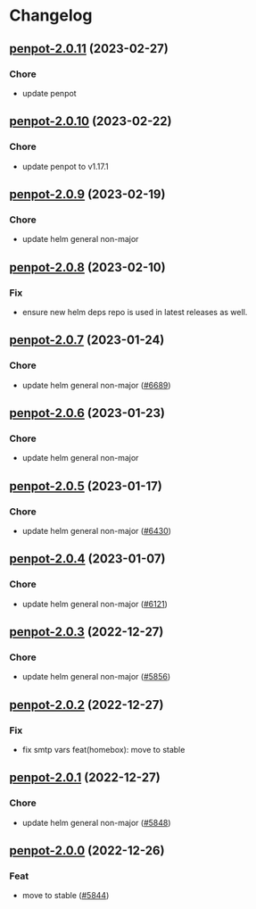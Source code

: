 # Changelog



## [penpot-2.0.11](https://github.com/truecharts/charts/compare/penpot-2.0.10...penpot-2.0.11) (2023-02-27)

### Chore

- update penpot
  
  


## [penpot-2.0.10](https://github.com/truecharts/charts/compare/penpot-2.0.9...penpot-2.0.10) (2023-02-22)

### Chore

- update penpot to v1.17.1
  
  


## [penpot-2.0.9](https://github.com/truecharts/charts/compare/penpot-2.0.8...penpot-2.0.9) (2023-02-19)

### Chore

- update helm general non-major
  
  


## [penpot-2.0.8](https://github.com/truecharts/charts/compare/penpot-2.0.7...penpot-2.0.8) (2023-02-10)

### Fix

- ensure new helm deps repo is used in latest releases as well.
  
  


## [penpot-2.0.7](https://github.com/truecharts/charts/compare/penpot-2.0.6...penpot-2.0.7) (2023-01-24)

### Chore

- update helm general non-major ([#6689](https://github.com/truecharts/charts/issues/6689))
  
  


## [penpot-2.0.6](https://github.com/truecharts/charts/compare/penpot-2.0.5...penpot-2.0.6) (2023-01-23)

### Chore

- update helm general non-major
  
  


## [penpot-2.0.5](https://github.com/truecharts/charts/compare/penpot-2.0.4...penpot-2.0.5) (2023-01-17)

### Chore

- update helm general non-major ([#6430](https://github.com/truecharts/charts/issues/6430))
  
  


## [penpot-2.0.4](https://github.com/truecharts/charts/compare/penpot-2.0.3...penpot-2.0.4) (2023-01-07)

### Chore

- update helm general non-major ([#6121](https://github.com/truecharts/charts/issues/6121))
  
  


## [penpot-2.0.3](https://github.com/truecharts/charts/compare/penpot-2.0.2...penpot-2.0.3) (2022-12-27)

### Chore

- update helm general non-major ([#5856](https://github.com/truecharts/charts/issues/5856))
  
  


## [penpot-2.0.2](https://github.com/truecharts/charts/compare/penpot-2.0.1...penpot-2.0.2) (2022-12-27)

### Fix

- fix smtp vars feat(homebox): move to stable
  
  


## [penpot-2.0.1](https://github.com/truecharts/charts/compare/penpot-2.0.0...penpot-2.0.1) (2022-12-27)

### Chore

- update helm general non-major ([#5848](https://github.com/truecharts/charts/issues/5848))
  
  


## [penpot-2.0.0](https://github.com/truecharts/charts/compare/penpot-1.0.2...penpot-2.0.0) (2022-12-26)

### Feat

- move to stable ([#5844](https://github.com/truecharts/charts/issues/5844))
  
  